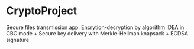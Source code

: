 # CryptoProject
Secure files transmission app. Encrytion-decryption by algorithm IDEA in CBC mode + Secure key delivery with  Merkle–Hellman knapsack + ECDSA signature
